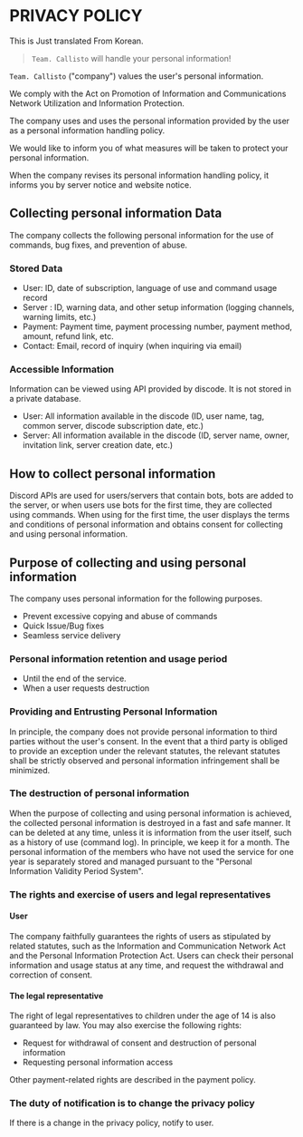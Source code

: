 # PRIVACY POLICY

This is Just translated From Korean.

> `Team. Callisto` will handle your personal information!

`Team. Callisto` ("company") values the user's personal information.

We comply with the Act on Promotion of Information and Communications Network Utilization and Information Protection.

The company uses and uses the personal information provided by the user as a personal information handling policy.

We would like to inform you of what measures will be taken to protect your personal information.

When the company revises its personal information handling policy, it informs you by server notice and website notice.

## Collecting personal information Data

The company collects the following personal information for the use of commands, bug fixes, and prevention of abuse.

### Stored Data

- User: ID, date of subscription, language of use and command usage record
- Server : ID, warning data, and other setup information (logging channels, warning limits, etc.)
- Payment: Payment time, payment processing number, payment method, amount, refund link, etc.
- Contact: Email, record of inquiry (when inquiring via email)

### Accessible Information

Information can be viewed using API provided by discode. It is not stored in a private database.

- User: All information available in the discode (ID, user name, tag, common server, discode subscription date, etc.)
- Server: All information available in the discode (ID, server name, owner, invitation link, server creation date, etc.)

## How to collect personal information

Discord APIs are used for users/servers that contain bots, bots are added to the server, or when users use bots for the first time, they are collected using commands. When using for the first time, the user displays the terms and conditions of personal information and obtains consent for collecting and using personal information.

## Purpose of collecting and using personal information

The company uses personal information for the following purposes.

- Prevent excessive copying and abuse of commands
- Quick Issue/Bug fixes
- Seamless service delivery

### Personal information retention and usage period

- Until the end of the service.
- When a user requests destruction

### Providing and Entrusting Personal Information

In principle, the company does not provide personal information to third parties without the user's consent. In the event that a third party is obliged to provide an exception under the relevant statutes, the relevant statutes shall be strictly observed and personal information infringement shall be minimized.

### The destruction of personal information

When the purpose of collecting and using personal information is achieved, the collected personal information is destroyed in a fast and safe manner.
It can be deleted at any time, unless it is information from the user itself, such as a history of use (command log). In principle, we keep it for a month.
The personal information of the members who have not used the service for one year is separately stored and managed pursuant to the "Personal Information Validity Period System".

### The rights and exercise of users and legal representatives

#### User

The company faithfully guarantees the rights of users as stipulated by related statutes, such as the Information and Communication Network Act and the Personal Information Protection Act.
Users can check their personal information and usage status at any time, and request the withdrawal and correction of consent.

#### The legal representative

The right of legal representatives to children under the age of 14 is also guaranteed by law. You may also exercise the following rights:

- Request for withdrawal of consent and destruction of personal information
- Requesting personal information access

Other payment-related rights are described in the payment policy.

### The duty of notification is to change the privacy policy

If there is a change in the privacy policy, notify to user.
